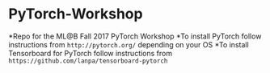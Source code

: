 # PyTorch-Workshop
*Repo for the ML@B Fall 2017 PyTorch Workshop
*To install PyTorch follow instructions from  `http://pytorch.org/` depending on your OS
*To install Tensorboard for PyTorch follow instructions from `https://github.com/lanpa/tensorboard-pytorch`
